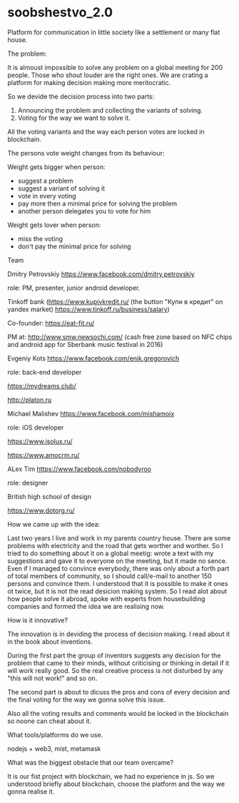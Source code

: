 # soobshestvo_2.0

Platform for communication in little society like a settlement or many flat house.

The problem:

It is almoust impossible to solve any problem on a global meeting for 200 people. Those who shout louder are the right ones.
We are crating a platform for making decision making more meritocratic.

So we devide the decision process into two parts:

1. Announcing the problem and collecting the variants of solving.
2. Voting for the way we want to solve it.

All the voting variants and the way each person votes are locked in blockchain.

The persons vote weight changes from its behaviour:

Weight gets bigger when person:
* suggest a problem
* suggest a variant of solving it
* vote in every voting
* pay more then a minimal price for solving the problem
* another person delegates you to vote for him

Weight gets lover when person:
* miss the voting
* don't pay the minimal price for solving


Team

Dmitry Petrovskiy https://www.facebook.com/dmitry.petrovskiy

role: PM, presenter, junior android developer.

Tinkoff bank (https://www.kupivkredit.ru/ (the button "Купи в кредит" on yandex market)   https://www.tinkoff.ru/business/salary)

Co-founder: https://eat-fit.ru/ 

PM at: http://www.smw.newsochi.com/ (cash free zone based on NFC chips and android app for Sberbank music festival in 2016)




Evgeniy Kots https://www.facebook.com/enik.gregorovich

role: back-end developer

https://mydreams.club/

http://platon.ru




Michael Malishev https://www.facebook.com/mishamoix

role: iOS developer

https://www.isolux.ru/

https://www.amocrm.ru/




ALex Tim https://www.facebook.com/nobodyroo

role: designer

British high school of design

https://www.dotorg.ru/


How we came up with the idea:

Last two years I live and work in my parents country house. There are some problems with electricity and the road that gets worther and worther. So I tried to do something about it on a global meetig: wrote a text with my suggestions and gave it to everyone on the meeting, but it made no sence. Even if I managed to convince everybody, there was only about a forth part of total members of community, so I should call/e-mail to another 150 persons and convince them. I understood that it is possible to make it ones ot twice, but it is not the read desicion making system. So I read alot about how people solve it abroad, spoke with experts from housebuilding companies and formed the idea we are realising now.


How is it innovative?

The innovation is in deviding the process of decision making. I read about it in the book about inventions.


During the first part the group of inventors suggests any decision for the problem that came to their minds, without criticising or thinking in detail if it will work really good. So the real creative process is not disturbed by any "this will not work!" and so on.


The second part is about to dicuss the pros and cons of every decision and the final voting for the way we gonna solve this issue.


Also all the voting results and comments would be locked in the blockchain so noone can cheat about it.




What tools/platforms do we use.

nodejs + web3, mist, metamask


What was the biggest obstacle that our team overcame?

It is our fist project with blockchain, we had no experience in js.
So we understood briefly about blockchain, choose the platform and the way we gonna realise it.
